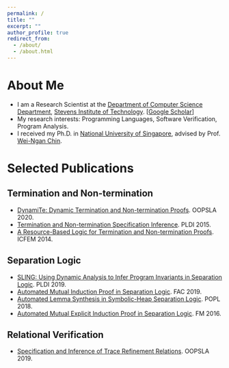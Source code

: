 ```yaml
---
permalink: /
title: ""
excerpt: ""
author_profile: true
redirect_from: 
  - /about/
  - /about.html
---
```


# About Me
* I am a Research Scientist at the [Department of Computer Science Department](https://www.stevens.edu/schaefer-school-engineering-science/departments/computer-science), [Stevens Institute of Technology](https://www.stevens.edu/). [[Google Scholar](https://scholar.google.com/citations?user=l5oGYiYAAAAJ&hl=en)]
* My research interests: Programming Languages, Software Verification, Program Analysis.
* I received my Ph.D. in [National University of Singapore](https://nus.edu.sg/), advised by Prof. [Wei-Ngan Chin](https://www.comp.nus.edu.sg/~chinwn/).

# Selected Publications

## Termination and Non-termination

* [DynamiTe: Dynamic Termination and Non-termination Proofs](https://letonchanh.github.io/publications/OOPSLA20). OOPSLA 2020.
* [Termination and Non-termination Specification Inference](https://letonchanh.github.io/publications/PLDI15). PLDI 2015.
* [A Resource-Based Logic for Termination and Non-termination Proofs](https://letonchanh.github.io/publications/ICFEM14). ICFEM 2014.

## Separation Logic

* [SLING: Using Dynamic Analysis to Infer Program Invariants in Separation Logic](https://letonchanh.github.io/publications/PLDI19). PLDI 2019.
* [Automated Mutual Induction Proof in Separation Logic](https://letonchanh.github.io/publications/FAC19). FAC 2019.
* [Automated Lemma Synthesis in Symbolic-Heap Separation Logic](https://letonchanh.github.io/publications/POPL18). POPL 2018.
* [Automated Mutual Explicit Induction Proof in Separation Logic](https://letonchanh.github.io/publications/FM16). FM 2016.

## Relational Verification
* [Specification and Inference of Trace Refinement Relations](https://letonchanh.github.io/publications/OOPSLA19). OOPSLA 2019.
